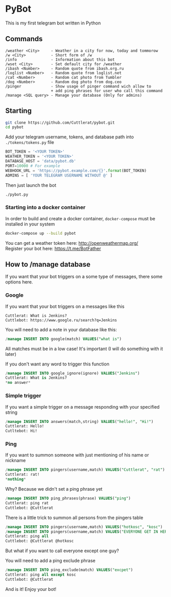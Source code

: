 # PyBot

This is my first telegram bot written in Python

## Commands

```
/weather <City>     - Weather in a city for now, today and tommorow
/w <City>           - Short form of /w
/info               - Information about this bot
/wset <City>        - Set default city for /weather
/ibash <Number>     - Random quote from ibash.org.ru
/loglist <Number>   - Random quote from loglist.net
/cat <Number>       - Random cat photo from Tumbler
/dog <Number>       - Random dog photo from dog.ceo
/pinger             - Show usage of pinger command wich allow to
                    + add ping phrases for user who call this command
/manage <SQL query> - Manage your database (Only for admins)
```

## Starting

```bash
git clone https://github.com/Cuttlerat/pybot.git
cd pybot
```

Add your telegram username, tokens, and database path into `./tokens/tokens.py` file
```python
BOT_TOKEN = '<YOUR TOKEN>'
WEATHER_TOKEN = '<YOUR TOKEN>'
DATABASE_HOST = 'data/pybot.db'
PORT=10000 # For example
WEBHOOK_URL = 'https://pybot.example.com/{}'.format(BOT_TOKEN)
ADMINS = [ 'YOUR TELEGRAM USERNAME WITHOUT @' ]
```

Then just launch the bot

```bash
./pybot.py
```

### Starting into a docker container

In order to build and create a docker container, `docker-compose` must be installed in your system

```bash
docker-compose up --build pybot
```

You can get a weather token here: http://openweathermap.org/ <br>
Register your bot here: https://t.me/BotFather

## How to /manage database

If you want that your bot triggers on a some type of messages, there some options here.

### Google

If you want that your bot triggers on a messages like this
```
Cuttlerat: What is Jenkins?
Cuttlebot: https://www.google.ru/search?q=Jenkins
```

You will need to add a note in your database like this:

```sql
/manage INSERT INTO google(match) VALUES("what is")
```

All matches must be in a low case! It's important (I will do something with it later)

If you don't want any word to trigger this function

```sql
/manage INSERT INTO google_ignore(ignore) VALUES("Jenkins")
Cuttlerat: What is Jenkins?
*no answer*
```

### Simple trigger

If you want a simple trigger on a message responding with your specified string

```sql
/manage INSERT INTO answers(match,string) VALUES("hello!", "Hi!")
Cuttlerat: Hello!
Cutltebot: Hi!
```

### Ping

If you want to summon someone with just mentioning of his name or nickname

```sql
/manage INSERT INTO pingers(username,match) VALUES("Cuttlerat", "rat")
Cuttlerat: rat!
*nothing*
```

Why? Because we didn't set a ping phrase yet

```sql
/manage INSERT INTO ping_phrases(phrase) VALUES("ping")
Cuttlerat: ping rat
Cuttlebot: @Cuttlerat
```

There is a little trick to summon all persons from the pingers table

```sql
/manage INSERT INTO pingers(username,match) VALUES("hotkosc", "kosc")
/manage INSERT INTO pingers(username,match) VALUES("EVERYONE GET IN HERE", "all")
Cuttlerat: ping all
Cuttlebot: @Cuttlerat @hotkosc
```

But what if you want to call everyone except one guy?

You will need to add a ping exclude phrase

```sql
/manage INSERT INTO ping_exclude(match) VALUES("excpet")
Cuttlerat: ping all except kosc
Cuttlebot: @Cuttlerat
```

And is it! Enjoy your bot!
